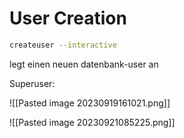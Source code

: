 # User Creation

~~~sh
createuser --interactive
~~~
legt einen neuen datenbank-user an

Superuser:

![[Pasted image 20230919161021.png]]

![[Pasted image 20230921085225.png]]



